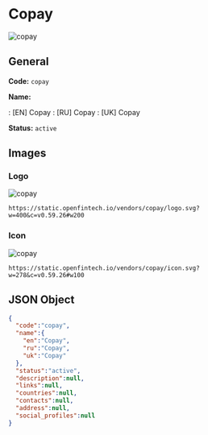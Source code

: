 
# Copay 
![copay](https://static.openfintech.io/vendors/copay/logo.svg?w=400&c=v0.59.26#w200)  

## General 
 
**Code:** `copay` 
 
**Name:** 
 
:	[EN] Copay 
:	[RU] Copay 
:	[UK] Copay 
 
**Status:** `active` 
 

## Images 

### Logo 
 
![copay](https://static.openfintech.io/vendors/copay/logo.svg?w=400&c=v0.59.26#w200)  

```
https://static.openfintech.io/vendors/copay/logo.svg?w=400&c=v0.59.26#w200
```  

### Icon 
 
![copay](https://static.openfintech.io/vendors/copay/icon.svg?w=278&c=v0.59.26#w100)  

```
https://static.openfintech.io/vendors/copay/icon.svg?w=278&c=v0.59.26#w100
```  

## JSON Object 

```json
{
  "code":"copay",
  "name":{
    "en":"Copay",
    "ru":"Copay",
    "uk":"Copay"
  },
  "status":"active",
  "description":null,
  "links":null,
  "countries":null,
  "contacts":null,
  "address":null,
  "social_profiles":null
}
```  
